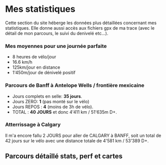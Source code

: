 # Mes statistiques

Cette section du site héberge les données plus détaillées concernant mes statistiques. Elle donne aussi accès aux fichiers gpx de ma trace (avec le détail de mon parcours, le suivi du denivelé etc...).

### Mes moyennes pour une journée parfaite

- 8 heures de vélo/jour
- 16.6 km/h
- 125km/jour en distance
- 1'450m/jour de dénivelé positif

### Parcours de Banff à Antelope Wells / frontière mexicaine

- Jours complets en selle: **35 jours**.
- Jours ZERO: **1** (pas monté sur le vélo)
- Jours REPOS : **4** (moins de 3h de vélo).
- TOTAL : **40 JOURS** et donc 4'411 km / 51'635m D+.

### Atterrissage à Calgary

Il m'a encore fallu 2 JOURS pour aller de CALGARY à BANFF, soit un total de 42 jours sur le vélo avec une distance totale de 4'581 km / 53'389 D+.

## Parcours détaillé stats, perf et cartes

<div id="GDMBR"></div>
